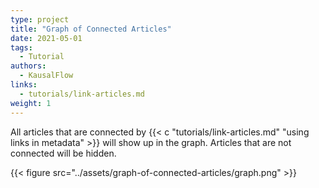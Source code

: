 ```yaml
---
type: project
title: "Graph of Connected Articles"
date: 2021-05-01
tags:
  - Tutorial
authors:
  - KausalFlow
links:
  - tutorials/link-articles.md
weight: 1
---
```


All articles that are connected by {{< c "tutorials/link-articles.md" "using links in metadata" >}} will show up in the graph. Articles that are not connected will be hidden.

{{< figure src="../assets/graph-of-connected-articles/graph.png" >}}
